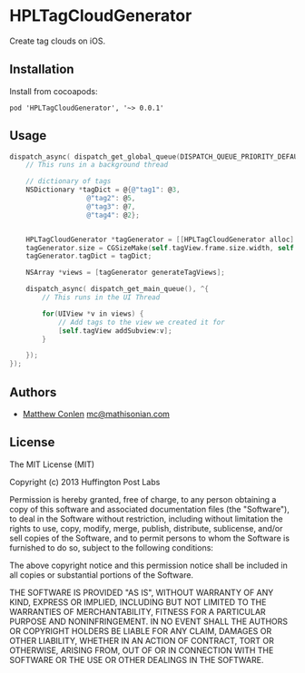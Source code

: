 # HPLTagCloudGenerator

Create tag clouds on iOS.

## Installation

Install from cocoapods:

```
pod 'HPLTagCloudGenerator', '~> 0.0.1'
```

## Usage

```objective-c
dispatch_async( dispatch_get_global_queue(DISPATCH_QUEUE_PRIORITY_DEFAULT, 0), ^{
    // This runs in a background thread

    // dictionary of tags
    NSDictionary *tagDict = @{@"tag1": @3,
                   @"tag2": @5,
                   @"tag3": @7,
                   @"tag4": @2};


    HPLTagCloudGenerator *tagGenerator = [[HPLTagCloudGenerator alloc] init];
    tagGenerator.size = CGSizeMake(self.tagView.frame.size.width, self.tagView.frame.size.height);
    tagGenerator.tagDict = tagDict;

    NSArray *views = [tagGenerator generateTagViews];

    dispatch_async( dispatch_get_main_queue(), ^{
        // This runs in the UI Thread

        for(UIView *v in views) {
            // Add tags to the view we created it for
            [self.tagView addSubview:v];
        }

    });
});
```

## Authors

* [Matthew Conlen](http://www.github.com/mathisonian) mc@mathisonian.com

## License

The MIT License (MIT)

Copyright (c) 2013 Huffington Post Labs

Permission is hereby granted, free of charge, to any person obtaining a copy
of this software and associated documentation files (the "Software"), to deal
in the Software without restriction, including without limitation the rights
to use, copy, modify, merge, publish, distribute, sublicense, and/or sell
copies of the Software, and to permit persons to whom the Software is
furnished to do so, subject to the following conditions:

The above copyright notice and this permission notice shall be included in
all copies or substantial portions of the Software.

THE SOFTWARE IS PROVIDED "AS IS", WITHOUT WARRANTY OF ANY KIND, EXPRESS OR
IMPLIED, INCLUDING BUT NOT LIMITED TO THE WARRANTIES OF MERCHANTABILITY,
FITNESS FOR A PARTICULAR PURPOSE AND NONINFRINGEMENT. IN NO EVENT SHALL THE
AUTHORS OR COPYRIGHT HOLDERS BE LIABLE FOR ANY CLAIM, DAMAGES OR OTHER
LIABILITY, WHETHER IN AN ACTION OF CONTRACT, TORT OR OTHERWISE, ARISING FROM,
OUT OF OR IN CONNECTION WITH THE SOFTWARE OR THE USE OR OTHER DEALINGS IN
THE SOFTWARE.